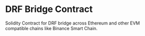 # DRF Bridge Contract

Solidity Contract for DRF bridge across Ethereum and other EVM compatible chains like Binance Smart Chain.